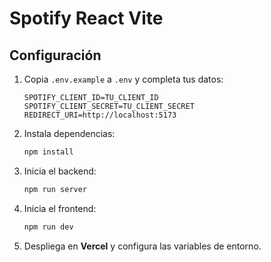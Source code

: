 # Spotify React Vite

## Configuración

1. Copia `.env.example` a `.env` y completa tus datos:
   ```
   SPOTIFY_CLIENT_ID=TU_CLIENT_ID
   SPOTIFY_CLIENT_SECRET=TU_CLIENT_SECRET
   REDIRECT_URI=http://localhost:5173
   ```

2. Instala dependencias:
   ```bash
   npm install
   ```

3. Inicia el backend:
   ```bash
   npm run server
   ```

4. Inicia el frontend:
   ```bash
   npm run dev
   ```

5. Despliega en **Vercel** y configura las variables de entorno.
